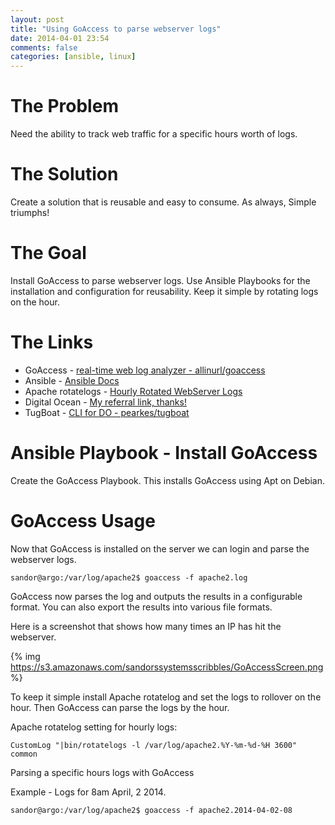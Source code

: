 ```yaml
---
layout: post
title: "Using GoAccess to parse webserver logs"
date: 2014-04-01 23:54
comments: false
categories: [ansible, linux]
---
```


# The Problem

Need the ability to track web traffic for a specific hours worth of logs.  

# The Solution

Create a solution that is reusable and easy to consume.  As always, Simple triumphs!

# The Goal

Install GoAccess to parse webserver logs.  Use Ansible Playbooks for the installation and configuration for reusability.  Keep it simple by rotating logs on the hour.

<!-- more -->


# The Links

- GoAccess - [real-time web log analyzer - allinurl/goaccess](https://github.com/allinurl/goaccess/)
- Ansible - [Ansible Docs](http://docs.ansible.com/)
- Apache rotatelogs - [Hourly Rotated WebServer Logs](https://httpd.apache.org/docs/2.2/programs/rotatelogs.html)
- Digital Ocean - [My referral link, thanks!](https://www.digitalocean.com/?refcode=980586449ebd)
- TugBoat - [CLI for DO - pearkes/tugboat](https://github.com/pearkes/tugboat)


# Ansible Playbook - Install GoAccess

Create the GoAccess Playbook.  This installs GoAccess using Apt on Debian.


<script src="https://gist.github.com/e30chris/9929303.js"></script>


# GoAccess Usage

Now that GoAccess is installed on the server we can login and parse the webserver logs.


```
sandor@argo:/var/log/apache2$ goaccess -f apache2.log
```

GoAccess now parses the log and outputs the results in a configurable format.  You can also export the results into various file formats.

Here is a screenshot that shows how many times an IP has hit the webserver.

{% img https://s3.amazonaws.com/sandorssystemsscribbles/GoAccessScreen.png %}


To keep it simple install Apache rotatelog and set the logs to rollover on the hour.  Then GoAccess can parse the logs by the hour.


Apache rotatelog setting for hourly logs:

```
CustomLog "|bin/rotatelogs -l /var/log/apache2.%Y-%m-%d-%H 3600" common 
```

Parsing a specific hours logs with GoAccess

Example - Logs for 8am April, 2 2014.

```
sandor@argo:/var/log/apache2$ goaccess -f apache2.2014-04-02-08
```




